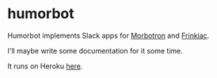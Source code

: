 # humorbot

Humorbot implements Slack apps for [Morbotron](http://morbotron.com) and [Frinkiac](http://frinkiac.com).

I'll maybe write some documentation for it some time.

It runs on Heroku [here](https://humorbot.herokuapp.com/).